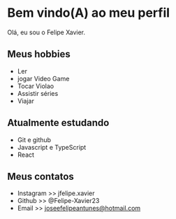 # Bem  vindo(A) ao meu perfil

Olá, eu sou o Felipe Xavier.

## Meus hobbies
- Ler
- jogar Video Game
- Tocar Violao
- Assistir séries
- Viajar

 ## Atualmente estudando
 
 - Git e github
 - Javascript e TypeScript
 - React
 
 ## Meus contatos
 
 - Instagram >>  jfelipe.xavier
 - Github    >>  @Felipe-Xavier23
 - Email     >>  joseefelipeantunes@hotmail.com
